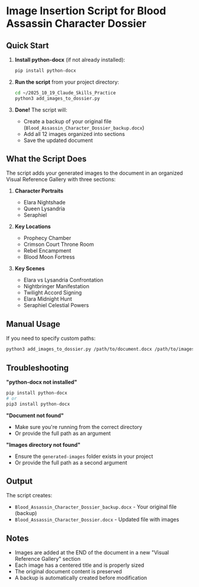 # Image Insertion Script for Blood Assassin Character Dossier

## Quick Start

1. **Install python-docx** (if not already installed):
   ```bash
   pip install python-docx
   ```

2. **Run the script** from your project directory:
   ```bash
   cd ~/2025_10_19_Claude_Skills_Practice
   python3 add_images_to_dossier.py
   ```

3. **Done!** The script will:
   - Create a backup of your original file (`Blood_Assassin_Character_Dossier_backup.docx`)
   - Add all 12 images organized into sections
   - Save the updated document

## What the Script Does

The script adds your generated images to the document in an organized Visual Reference Gallery with three sections:

1. **Character Portraits**
   - Elara Nightshade
   - Queen Lysandria
   - Seraphiel

2. **Key Locations**
   - Prophecy Chamber
   - Crimson Court Throne Room
   - Rebel Encampment
   - Blood Moon Fortress

3. **Key Scenes**
   - Elara vs Lysandria Confrontation
   - Nightbringer Manifestation
   - Twilight Accord Signing
   - Elara Midnight Hunt
   - Seraphiel Celestial Powers

## Manual Usage

If you need to specify custom paths:

```bash
python3 add_images_to_dossier.py /path/to/document.docx /path/to/images/
```

## Troubleshooting

**"python-docx not installed"**
```bash
pip install python-docx
# or
pip3 install python-docx
```

**"Document not found"**
- Make sure you're running from the correct directory
- Or provide the full path as an argument

**"Images directory not found"**
- Ensure the `generated-images` folder exists in your project
- Or provide the full path as a second argument

## Output

The script creates:
- `Blood_Assassin_Character_Dossier_backup.docx` - Your original file (backup)
- `Blood_Assassin_Character_Dossier.docx` - Updated file with images

## Notes

- Images are added at the END of the document in a new "Visual Reference Gallery" section
- Each image has a centered title and is properly sized
- The original document content is preserved
- A backup is automatically created before modification